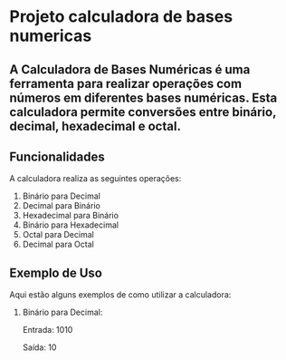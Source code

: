 <h1>Projeto calculadora de bases numericas</h1>

<h2>A Calculadora de Bases Numéricas é uma ferramenta para realizar operações com números em diferentes bases numéricas. Esta calculadora permite conversões entre binário, decimal, hexadecimal e octal.  
</h2>

<h2>Funcionalidades</h2>

<p>A calculadora realiza as seguintes operações:</p>
<ol>
    <li> Binário para Decimal</li>
    <li> Decimal para Binário</li>
    <li> Hexadecimal para Binário</li>
    <li> Binário para Hexadecimal</li>
    <li> Octal para Decimal</li>
    <li> Decimal para Octal</li>
</ol>

<h2>Exemplo de Uso </h2>
<p>Aqui estão alguns exemplos de como utilizar a calculadora:</p>

<ol>
    <li>Binário para Decimal: 
        <p>Entrada: 1010</p>
        <p>Saída: 10</p>
    </li>
</ol>
